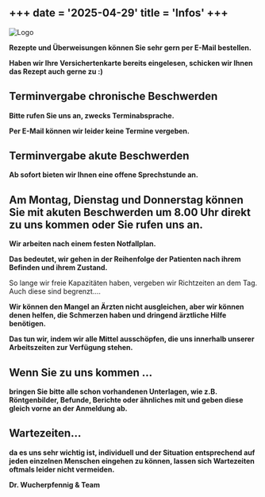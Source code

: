 +++
date = '2025-04-29'
title = 'Infos'
+++
--- 

![Logo](/images/logo.png)

**Rezepte und Überweisungen können Sie  sehr  gern per E-Mail bestellen.**

**Haben wir Ihre Versichertenkarte bereits eingelesen, schicken wir Ihnen das Rezept auch gerne zu :)**
 
## **Terminvergabe chronische Beschwerden**
**Bitte rufen Sie uns an, zwecks Terminabsprache.**

**Per E-Mail können wir leider keine Termine vergeben.**

## **Terminvergabe akute Beschwerden**
**Ab sofort bieten wir Ihnen eine offene Sprechstunde an.**

## **Am Montag, Dienstag und Donnerstag können Sie mit akuten Beschwerden um 8.00 Uhr direkt zu uns kommen oder Sie rufen uns an.**

**Wir arbeiten nach einem festen Notfallplan.**

**Das bedeutet, wir gehen in der Reihenfolge der Patienten nach ihrem Befinden und ihrem Zustand.**

So lange wir freie Kapazitäten haben, vergeben wir Richtzeiten an dem Tag.
Auch diese sind begrenzt….

**Wir können den Mangel an Ärzten nicht ausgleichen, aber wir können denen helfen, die Schmerzen haben und dringend ärztliche Hilfe benötigen.**

**Das tun wir, indem wir alle Mittel ausschöpfen, die uns innerhalb unserer Arbeitszeiten zur Verfügung stehen.**
 

 

## **Wenn Sie zu uns kommen …**

**bringen Sie bitte alle schon vorhandenen Unterlagen, wie z.B. Röntgenbilder, Befunde, Berichte oder ähnliches mit und geben diese gleich vorne an der Anmeldung ab.**

## **Wartezeiten…**

**da es uns sehr wichtig ist, individuell und der Situation entsprechend auf jeden einzelnen Menschen eingehen zu können, lassen sich Wartezeiten oftmals leider nicht vermeiden.**
 
 

**Dr. Wucherpfennig  & Team**

